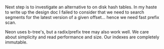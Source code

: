 Next step is to investigate an alternative to on disk hash tables. In my haste to write up the design doc I failed to consider that we need to search segments for the latest version of a given offset... hence we need fast prefix scan.

Neon uses b-tree's, but a radix/prefix tree may also work well. We care about simplicity and read performance and size. Our indexes are completely immutable.